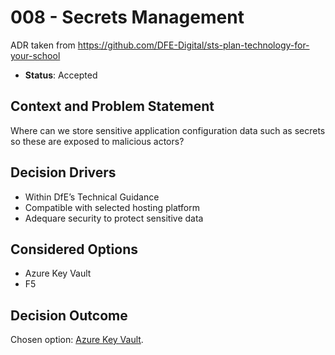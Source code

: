 # 008 - Secrets Management

ADR taken from https://github.com/DFE-Digital/sts-plan-technology-for-your-school

* **Status**: Accepted

## Context and Problem Statement

Where can we store sensitive application configuration data such as secrets so these are exposed to malicious actors?

## Decision Drivers

* Within DfE’s Technical Guidance
* Compatible with selected hosting platform
* Adequare security to protect sensitive data

## Considered Options

* Azure Key Vault
* F5

## Decision Outcome

Chosen option: [Azure Key Vault](https://azure.microsoft.com/en-gb/products/key-vault).